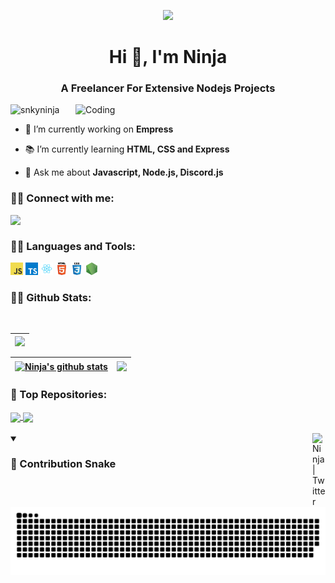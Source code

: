 <p align="center">
  <img src="https://github.com/SNKYNinja/SNKYNinja/blob/main/6a2b95a6815da88058c8b55619e81a26.gif?raw=true"width: 80%;" />
</p>

<h1 align="center">Hi 👋, I'm Ninja</h1>
<h3 align="center">A Freelancer For Extensive Nodejs Projects</h3>
<img align = "right" alt="Coding" width="400" src="https://media.discordapp.net/attachments/1021392762379194429/1085873862052421682/devytbs-612dcd6e-3720-4ac2-a50a-23f4cdf20679.gif?width=462&height=375">

<p align="left"> <img src="https://komarev.com/ghpvc/?username=snkyninja&label=Profile%20views&color=0e75b6&style=flat" alt="snkyninja" /> </p>

- 🔭 I’m currently working on **Empress**

- 📚 I’m currently learning **HTML, CSS and Express**

- 💬 Ask me about **Javascript, Node.js, Discord.js**

<h3 align="left">🐱‍💻 Connect with me:</h3>
<a href="https://github.com/What-Question-Mark"><img width="50%" align="left" src="https://lanyard.cnrad.dev/api/662898453764112408?bg=272822"></a><br/>
                                                                                                                                              

<h3 align="left">🐱‍👤 Languages and Tools:</h3>
<code><img height="20" alt="javascript" src="https://raw.githubusercontent.com/github/explore/80688e429a7d4ef2fca1e82350fe8e3517d3494d/topics/javascript/javascript.png"></code>
<code><img height="20" alt="typescript" src="https://raw.githubusercontent.com/github/explore/80688e429a7d4ef2fca1e82350fe8e3517d3494d/topics/typescript/typescript.png"></code>
<code><img height="20" alt="react" src="https://raw.githubusercontent.com/github/explore/80688e429a7d4ef2fca1e82350fe8e3517d3494d/topics/react/react.png"></code>
<code><img height="20" alt="graphql" src="https://raw.githubusercontent.com/github/explore/5c058a388828bb5fde0bcafd4bc867b5bb3f26f3/topics/html/html.png"></code>
<code><img height="20" alt="graphql" src="https://raw.githubusercontent.com/github/explore/5c058a388828bb5fde0bcafd4bc867b5bb3f26f3/topics/css/css.png"></code>
<code><img height="20" alt="nodejs" src="https://raw.githubusercontent.com/github/explore/80688e429a7d4ef2fca1e82350fe8e3517d3494d/topics/nodejs/nodejs.png"></code><br/>

<h3 align="left">🐱‍👓 Github Stats:</h3><br/>

 
| <a href="https://github.com/SNKYNinja"><img align="left" src="https://github-readme-streak-stats.herokuapp.com?user=SNKYNinja&theme=radical&hide_border=true&date_format=M%20j%5B%2C%20Y%5D"></a> |
| -------------------------- |

| <a href="https://github.com/anuraghazra/github-readme-stats"><img align="center" src="https://github-readme-stats.vercel.app/api?username=SNKYNinja&show_icons=true&include_all_commits=true&theme=radical&hide_border=true" alt="Ninja's github stats" /></a> | <a href="https://github.com/anuraghazra/github-readme-stats"><img align="center" src="https://github-readme-stats.vercel.app/api/top-langs/?username=SNKYNinja&layout=compact&theme=radical&hide_border=true" /></a> |
| ------------- | ------------- |

<h3 align="left">🐧 Top Repositories:</h3>


<a href="https://github.com/anuraghazra/github-readme-stats">
  <img align="center" src="https://github-readme-stats.vercel.app/api/pin/?username=SNKYNinja&repo=Dashboard&theme=default" />
</a>
<a href="https://github.com/anuraghazra/anuraghazra.github.io">
  <img align="center" src="https://github-readme-stats.vercel.app/api/pin/?username=SNKYNinja&repo=poru&theme=default" />
</a>

<br />
<br />

<a href="https://twitter.com/ninja_snky">
  <img align="right" alt="Ninja | Twitter" width="21px" src="https://raw.githubusercontent.com/anuraghazra/anuraghazra/master/assets/twitter.svg" />
</a>

<details open>
    <summary><h3>🐍 Contribution Snake</h3></summary>
    <img src="https://raw.githubusercontent.com/platane/platane/output/github-contribution-grid-snake-dark.svg"/>
</details>
